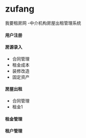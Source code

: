 # zufang
我要租房网
-中介机构房屋出租管理系统
<h4>用户注册</h4>
<h4>房源录入</h4>
<ul>
<li>合同管理</li>
<li>租金成本</li>
<li>装修改造</li>
<li>固定资产</li>
</ul>
<h4>房屋出租</h4>
<ul>
<li>合同管理</li>
<li>租金1</li>
</ul>
<h4>租金管理</h4>
<h4>租户管理</h4>

